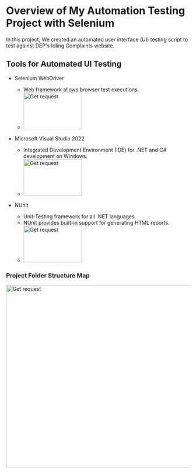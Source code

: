 # Overview of My Automation Testing Project with Selenium


In this project, We created an automated user interface (UI) testing script to test against DEP's Idling Complaints website. 

## Tools for Automated UI Testing


* Selenium WebDriver
	* Web framework allows browser test executions.
	* <img height="100" src="https://github.com/Tiffany678/NYCIdlingComplaints/blob/master/Images/WebDriver.png" alt="Get request" width="160"/>


* Microsoft Visual Studio 2022
	* Integrated Development Environment (IDE) for .NET and C# development on Windows.
	* <img height="100" src="https://github.com/Tiffany678/NYCIdlingComplaints/blob/master/Images/TestCode.png" alt="Get request" width="160"/>


* NUnit
	* Unit-Testing framework for all .NET languages
	* NUnit provides built-in support for generating HTML reports.
	* <img height="100" src="https://github.com/Tiffany678/NYCIdlingComplaints/blob/master/Images/TestCode.png" alt="Get request" width="160"/>


### Project Folder Structure Map

<img height="500" src="https://github.com/Tiffany678/NYCIdlingComplaints/blob/main/master/Structure.png" alt="Get request" width="650"/>



